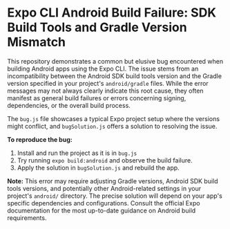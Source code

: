 # Expo CLI Android Build Failure: SDK Build Tools and Gradle Version Mismatch

This repository demonstrates a common but elusive bug encountered when building Android apps using the Expo CLI. The issue stems from an incompatibility between the Android SDK build tools version and the Gradle version specified in your project's `android/gradle` files.  While the error messages may not always clearly indicate this root cause, they often manifest as general build failures or errors concerning signing, dependencies, or the overall build process.

The `bug.js` file showcases a typical Expo project setup where the versions might conflict, and `bugSolution.js` offers a solution to resolving the issue.

**To reproduce the bug:**
1. Install and run the project as it is in `bug.js`
2. Try running `expo build:android` and observe the build failure.
3. Apply the solution in `bugSolution.js` and rebuild the app.

**Note:**  This error may require adjusting Gradle versions, Android SDK build tools versions, and potentially other Android-related settings in your project's `android/` directory.  The precise solution will depend on your app's specific dependencies and configurations.  Consult the official Expo documentation for the most up-to-date guidance on Android build requirements.